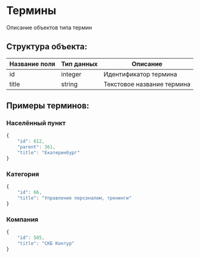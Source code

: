 # Термины

Описание объектов типа термин

## Структура объекта:

Название поля | Тип данных | Описание
------------ | ------------- | -------------
id | integer | Идентификатор термина
title | string | Текстовое название термина

## Примеры терминов:

### Населённый пункт

```javascript
{
    "id": 612,
    "parent": 361,
    "title": "Екатеринбург"
}
```

### Категория

```javascript
{
    "id": 66,
    "title": "Управление персоналом, тренинги"
}
```


### Компания

```javascript
{
    "id": 505,
    "title": "СКБ Контур"
}
```
